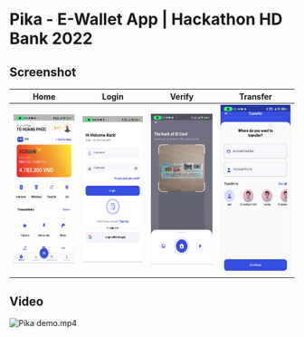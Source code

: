 # Pika - E-Wallet App | Hackathon HD Bank 2022
## Screenshot
| Home                                                                       | Login                                                                      | Verify                                                                     | Transfer                                                                   |
|----------------------------------------------------------------------------|----------------------------------------------------------------------------|----------------------------------------------------------------------------|----------------------------------------------------------------------------|
| ![](https://raw.githubusercontent.com/phuchoangto/Pika-App/main/demo/home.png) | ![](https://raw.githubusercontent.com/phuchoangto/Pika-App/main/demo/login.png) | ![](https://raw.githubusercontent.com/phuchoangto/Pika-App/main/demo/verify.png) | ![](https://raw.githubusercontent.com/phuchoangto/Pika-App/main/demo/transfer.png) |
## Video
![Pika demo.mp4](https://drive.google.com/file/d/16rnU0pEMukVdV8-zNcaEH6TvJ_HiHb6B/view)
